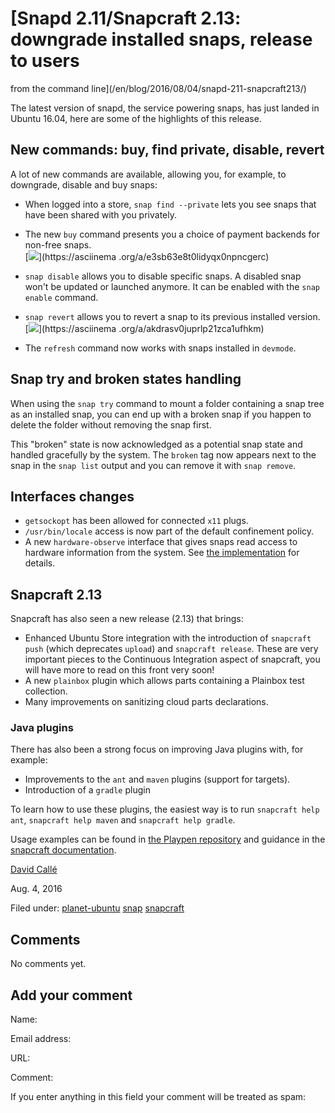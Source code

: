 





#  [Snapd 2.11/Snapcraft 2.13: downgrade installed snaps, release to users
from the command line](/en/blog/2016/08/04/snapd-211-snapcraft213/)

The latest version of snapd, the service powering snaps, has just landed in
Ubuntu 16.04, here are some of the highlights of this release.

## New commands: buy, find private, disable, revert

A lot of new commands are available, allowing you, for example, to downgrade,
disable and buy snaps:

  * When logged into a store, `snap find --private` lets you see snaps that have been shared with you privately.
  * The new `buy` command presents you a choice of payment backends for non-free snaps.  
[![](https://asciinema.org/a/e3sb63e8t0lidyqx0npncgerc.png)](https://asciinema
.org/a/e3sb63e8t0lidyqx0npncgerc)

  * `snap disable` allows you to disable specific snaps. A disabled snap won't be updated or launched anymore. It can be enabled with the `snap enable` command.
  * `snap revert` allows you to revert a snap to its previous installed version.  
[![](https://asciinema.org/a/akdrasv0juprlp21zca1ufhkm.png)](https://asciinema
.org/a/akdrasv0juprlp21zca1ufhkm)

  * The `refresh` command now works with snaps installed in `devmode`.

## Snap try and broken states handling

When using the `snap try` command to mount a folder containing a snap tree as
an installed snap, you can end up with a broken snap if you happen to delete
the folder without removing the snap first.

This "broken" state is now acknowledged as a potential snap state and handled
gracefully by the system. The `broken` tag now appears next to the snap in the
`snap list` output and you can remove it with `snap remove`.

## Interfaces changes

  * `getsockopt` has been allowed for connected `x11` plugs.
  * `/usr/bin/locale` access is now part of the default confinement policy.
  * A new `hardware-observe` interface that gives snaps read access to hardware information from the system. See [the implementation](https://github.com/snapcore/snapd/blob/master/interfaces/builtin/hardware_observe.go#L28) for details.

## Snapcraft 2.13

Snapcraft has also seen a new release (2.13) that brings:

  * Enhanced Ubuntu Store integration with the introduction of `snapcraft push` (which deprecates `upload`) and `snapcraft release`. These are very important pieces to the Continuous Integration aspect of snapcraft, you will have more to read on this front very soon!
  * A new `plainbox` plugin which allows parts containing a Plainbox test collection.
  * Many improvements on sanitizing cloud parts declarations.

### Java plugins

There has also been a strong focus on improving Java plugins with, for
example:

  * Improvements to the `ant` and `maven` plugins (support for targets).
  * Introduction of a `gradle` plugin

To learn how to use these plugins, the easiest way is to run `snapcraft help
ant`, `snapcraft help maven` and `snapcraft help gradle`.

Usage examples can be found in [the Playpen
repository](https://github.com/ubuntu/snappy-playpen/) and guidance in the
[snapcraft documentation](http://snapcraft.io/docs).

[David Callé](/en/blog/authors/davidc3/)

Aug. 4, 2016

Filed under: [planet-ubuntu](/en/blog/tags/planet-ubuntu/)
[snap](/en/blog/tags/snap/) [snapcraft](/en/blog/tags/snapcraft/)





## Comments

No comments yet.

## Add your comment

Name:

Email address:

URL:

Comment:

If you enter anything in this field your comment will be treated as spam:





